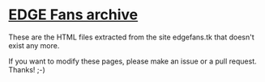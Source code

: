 # [EDGE Fans archive](https://mygod.tk/misc/edgefans-archive/)
These are the HTML files extracted from the site edgefans.tk that doesn't exist any more.

If you want to modify these pages, please make an issue or a pull request. Thanks! ;-)